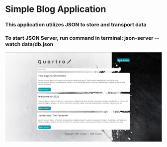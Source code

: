 # Simple Blog Application

### This application utilizes JSON to store and transport data

### To start JSON Server, run command in terminal: json-server --watch data/db.json

![Screenshot](image/screenshot.png)